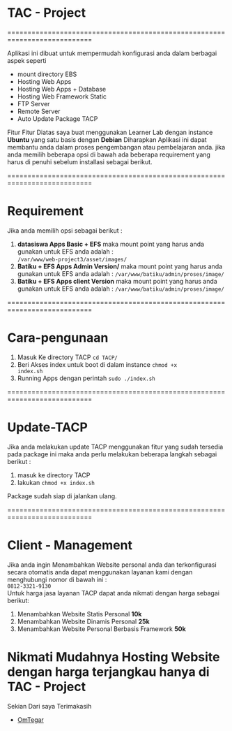 # TAC - Project

===========================================================================

Aplikasi ini dibuat untuk mempermudah konfigurasi anda dalam berbagai aspek seperti 
- mount directory EBS
- Hosting Web Apps 
- Hosting Web Apps + Database
- Hosting Web Framework Static
- FTP Server
- Remote Server
- Auto Update Package TACP

Fitur Fitur Diatas saya buat menggunakan Learner Lab 
dengan instance <strong>Ubuntu</strong> yang satu basis dengan <strong>Debian</strong>
Diharapkan Aplikasi ini dapat membantu anda dalam proses pengembangan atau pembelajaran anda.
jika anda memilih beberapa opsi di bawah ada beberapa requirement yang harus di penuhi sebelum installasi sebagai berikut.

===========================================================================
# Requirement
Jika anda memilih opsi sebagai berikut :
1. <strong>datasiswa Apps Basic + EFS</strong> maka mount point yang harus anda gunakan untuk EFS anda adalah : <br>
<code>/var/www/web-project3/asset/images/</code>
2. <strong>Batiku + EFS Apps Admin Version/</strong> maka mount point yang harus anda gunakan untuk EFS anda adalah :
<code>/var/www/batiku/admin/proses/image/</code>
3. <strong>Batiku + EFS Apps client Version</strong> maka mount point yang harus anda gunakan untuk EFS anda adalah :
<code>/var/www/batiku/admin/proses/image/</code>

===========================================================================
# Cara-pengunaan
1. Masuk Ke directory TACP 
<code>cd TACP/</code>
2. Beri Akses index untuk boot di dalam instance
<code>chmod +x index.sh</code>
3. Running Apps dengan perintah
<code>sudo ./index.sh</code>

===========================================================================
# Update-TACP
Jika anda melakukan update TACP menggunakan fitur yang 
sudah tersedia pada package ini maka anda perlu melakukan beberapa
langkah sebagai berikut : <br>
1. masuk ke directory TACP
2. lakukan <code>chmod +x index.sh</code><br>

Package sudah siap di jalankan ulang.

===========================================================================
# Client - Management
Jika anda ingin Menambahkan Website personal anda dan terkonfigurasi secara otomatis 
anda dapat menggunakan layanan kami dengan menghubungi nomor di bawah ini :
<br><code>0812-3321-9130</code></br>
Untuk harga jasa layanan TACP dapat anda nikmati dengan harga sebagai berikut:
1. Menambahkan Website Statis Personal <strong>10k</strong>
2. Menambahkan Website Dinamis Personal <strong>25k</strong>
3. Menambahkan Website Personal Berbasis Framework <strong>50k</strong>

Nikmati Mudahnya Hosting Website dengan harga terjangkau hanya di TAC - Project
===========================================================================

Sekian Dari saya Terimakasih 

- <a href="https://github.com/OmTegar">OmTegar</a>



